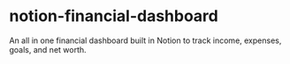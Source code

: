 # notion-financial-dashboard
An all in one financial dashboard built in Notion to track income, expenses, goals, and net worth.
